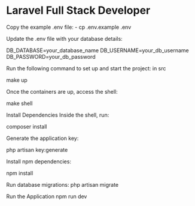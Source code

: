 # Laravel Full Stack Developer

Copy the example .env file:
    - cp .env.example .env

Update the .env file with your database details:

DB_DATABASE=your_database_name
DB_USERNAME=your_db_username
DB_PASSWORD=your_db_password

Run the following command to set up and start the project: in src

make up

Once the containers are up, access the shell:

make shell


Install Dependencies
Inside the shell, run:

composer install

Generate the application key:

php artisan key:generate


Install npm dependencies:

npm install


Run database migrations:
php artisan migrate

Run the Application
npm run dev